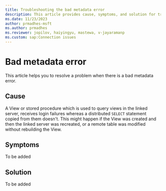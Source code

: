 ```yaml
---
title: Troubleshooting the bad metadata error 
description: This article provides cause, symptoms, and solution for troubleshooting the bad metadata error.
ms.date: 11/23/2023
author: prmadhes-msft
ms.author: prmadhes
ms.reviewer: jopilov, haiyingyu, mastewa, v-jayaramanp
ms.custom: sap:Connection issues
---
```


# Bad metadata error

This article helps you to resolve a problem when there is a bad metadata error.

## Cause

A View or stored procedure which is used to query views in the linked server, receives login failures whereas a distributed `SELECT` statement copied from them doesn't. This might happen if the View was created and then the linked server was recreated, or a remote table was modified without rebuilding the View.

## Symptoms

To be added

## Solution

To be added